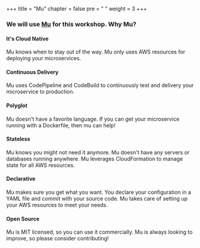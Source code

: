 +++
title = "Mu"
chapter = false
pre = "<i class='fa fa-info-circle' aria-hidden='true'></i> "
weight = 3
+++

### We will use [Mu](https://getmu.io) for this workshop. Why Mu?

#### <i class="fa fa-cloud fa-lg"></i> It's Cloud Native<br>
Mu knows when to stay out of the way.  Mu only uses AWS resources for deploying your microservices.

#### <i class="fa fa-rocket fa-lg"></i> Continuous Delivery<br>
Mu uses CodePipeline and CodeBuild to continuously test and delivery your microservice to production.

#### <i class="fa fa-gear fa-lg"></i> Polyglot<br>
Mu doesn't have a favorite language.  If you can get your microservice running with a Dockerfile, then mu can help!</p>

#### <i class="fa fa-codepen fa-lg"></i> Stateless<br>
Mu knows you might not need it anymore.  Mu doesn't have any servers or databases running anywhere.  Mu leverages CloudFormation to manage state for all AWS resources.</p>

#### <i class="fa fa-code fa-lg"></i> Declarative<br>
Mu makes sure you get what you want.  You declare your configuration in a YAML file and commit with your source code.  Mu takes care of setting up your AWS resources to meet your needs.</p>

#### <i class="fa fa-github fa-lg"></i> Open Source<br>
Mu is MIT licensed, so you can use it commercially.  Mu is always looking to improve, so please consider contributing!</p>
